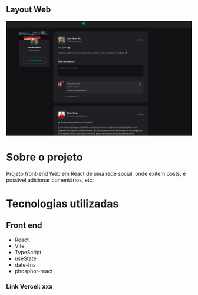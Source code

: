 ## Layout Web
![SITE](/src/assets/project.jpg) 

# Sobre o projeto

Projeto front-end Web em React de uma rede social, onde exitem posts, é possível adicionar comentários, etc:

# Tecnologias utilizadas
## Front end
- React
- Vite
- TypeScript
- useState
- date-fns
- phosphor-react

### Link Vercel: xxx
